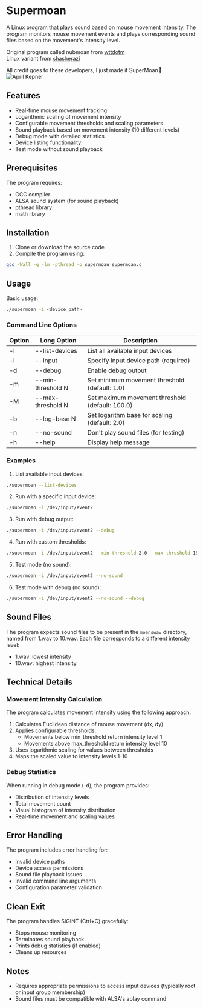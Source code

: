 ﻿# Supermoan

A Linux program that plays sound based on mouse movement intensity. The program monitors mouse movement events and plays corresponding sound files based on the movement's intensity level.

Original program called nubmoan from [wttdotm](https://github.com/wttdotm/nubmoan)\
Linux variant from [shasherazi](https://github.com/shasherazi/nubmoan)

All credit goes to these developers, I just made it SuperMoan🤠
![April Kepner](moan.gif)

## Features

- Real-time mouse movement tracking
- Logarithmic scaling of movement intensity
- Configurable movement thresholds and scaling parameters
- Sound playback based on movement intensity (10 different levels)
- Debug mode with detailed statistics
- Device listing functionality
- Test mode without sound playback

## Prerequisites

The program requires:
- GCC compiler
- ALSA sound system (for sound playback)
- pthread library
- math library

## Installation

1. Clone or download the source code
2. Compile the program using:
```bash
gcc -Wall -g -lm -pthread -o supermoan supermoan.c
```

## Usage

Basic usage:
```bash
./supermoan -i <device_path>
```

### Command Line Options

| Option | Long Option | Description |
|--------|-------------|-------------|
| -l | --list-devices | List all available input devices |
| -i | --input <device> | Specify input device path (required) |
| -d | --debug | Enable debug output |
| -m | --min-threshold N | Set minimum movement threshold (default: 1.0) |
| -M | --max-threshold N | Set maximum movement threshold (default: 100.0) |
| -b | --log-base N | Set logarithm base for scaling (default: 2.0) |
| -n | --no-sound | Don't play sound files (for testing) |
| -h | --help | Display help message |

### Examples

1. List available input devices:
```bash
./supermoan --list-devices
```

2. Run with a specific input device:
```bash
./supermoan -i /dev/input/event2
```

3. Run with debug output:
```bash
./supermoan -i /dev/input/event2 --debug
```

4. Run with custom thresholds:
```bash
./supermoan -i /dev/input/event2 --min-threshold 2.0 --max-threshold 150.0
```

5. Test mode (no sound):
```bash
./supermoan -i /dev/input/event2 --no-sound
```

6. Test mode with debug (no sound):
```bash
./supermoan -i /dev/input/event2 --no-sound --debug
```

## Sound Files

The program expects sound files to be present in the `moanswav` directory, named from 1.wav to 10.wav. Each file corresponds to a different intensity level:
- 1.wav: lowest intensity
- 10.wav: highest intensity

## Technical Details

### Movement Intensity Calculation

The program calculates movement intensity using the following approach:

1. Calculates Euclidean distance of mouse movement (dx, dy)
2. Applies configurable thresholds:
   - Movements below min_threshold return intensity level 1
   - Movements above max_threshold return intensity level 10
3. Uses logarithmic scaling for values between thresholds
4. Maps the scaled value to intensity levels 1-10

### Debug Statistics

When running in debug mode (-d), the program provides:
- Distribution of intensity levels
- Total movement count
- Visual histogram of intensity distribution
- Real-time movement and scaling values

## Error Handling

The program includes error handling for:
- Invalid device paths
- Device access permissions
- Sound file playback issues
- Invalid command line arguments
- Configuration parameter validation

## Clean Exit

The program handles SIGINT (Ctrl+C) gracefully:
- Stops mouse monitoring
- Terminates sound playback
- Prints debug statistics (if enabled)
- Cleans up resources

## Notes

- Requires appropriate permissions to access input devices (typically root or input group membership)
- Sound files must be compatible with ALSA's aplay command